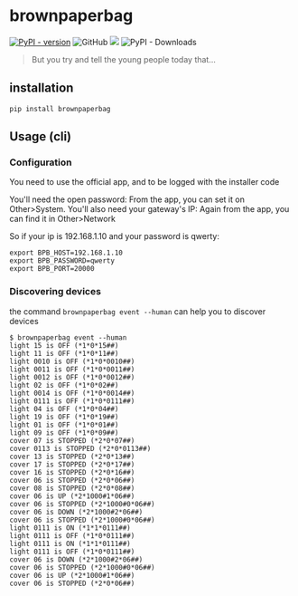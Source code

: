 brownpaperbag
=============

[![PyPI - version](https://img.shields.io/pypi/v/brownpaperbag.svg)](https://pypi.python.org/pypi/brownpaperbag) ![GitHub](https://img.shields.io/github/license/bpaulin/brownpaperbag.svg) ![](https://github.com/bpaulin/brownpaperbag/workflows/CI%2FCD/badge.svg) ![PyPI - Downloads](https://img.shields.io/pypi/dm/brownpaperbag.svg)

> But you try and tell the young people today that...

installation
------------

``` {.sourceCode .bash}
pip install brownpaperbag
```

Usage (cli)
-----------

### Configuration

You need to use the official app, and to be logged with the installer code

You'll need the open password: From the app, you can set it on Other\>System. You'll also need your gateway's IP: Again from the app, you can find it in Other\>Network

So if your ip is 192.168.1.10 and your password is qwerty:

``` {.sourceCode .bash}
export BPB_HOST=192.168.1.10
export BPB_PASSWORD=qwerty
export BPB_PORT=20000
```

### Discovering devices

the command `brownpaperbag event --human` can help you to discover devices

``` {.sourceCode .bash}
$ brownpaperbag event --human
light 15 is OFF (*1*0*15##)
light 11 is OFF (*1*0*11##)
light 0010 is OFF (*1*0*0010##)
light 0011 is OFF (*1*0*0011##)
light 0012 is OFF (*1*0*0012##)
light 02 is OFF (*1*0*02##)
light 0014 is OFF (*1*0*0014##)
light 0111 is OFF (*1*0*0111##)
light 04 is OFF (*1*0*04##)
light 19 is OFF (*1*0*19##)
light 01 is OFF (*1*0*01##)
light 09 is OFF (*1*0*09##)
cover 07 is STOPPED (*2*0*07##)
cover 0113 is STOPPED (*2*0*0113##)
cover 13 is STOPPED (*2*0*13##)
cover 17 is STOPPED (*2*0*17##)
cover 16 is STOPPED (*2*0*16##)
cover 06 is STOPPED (*2*0*06##)
cover 08 is STOPPED (*2*0*08##)
cover 06 is UP (*2*1000#1*06##)
cover 06 is STOPPED (*2*1000#0*06##)
cover 06 is DOWN (*2*1000#2*06##)
cover 06 is STOPPED (*2*1000#0*06##)
light 0111 is ON (*1*1*0111##)
light 0111 is OFF (*1*0*0111##)
light 0111 is ON (*1*1*0111##)
light 0111 is OFF (*1*0*0111##)
cover 06 is DOWN (*2*1000#2*06##)
cover 06 is STOPPED (*2*1000#0*06##)
cover 06 is UP (*2*1000#1*06##)
cover 06 is STOPPED (*2*0*06##)
```
